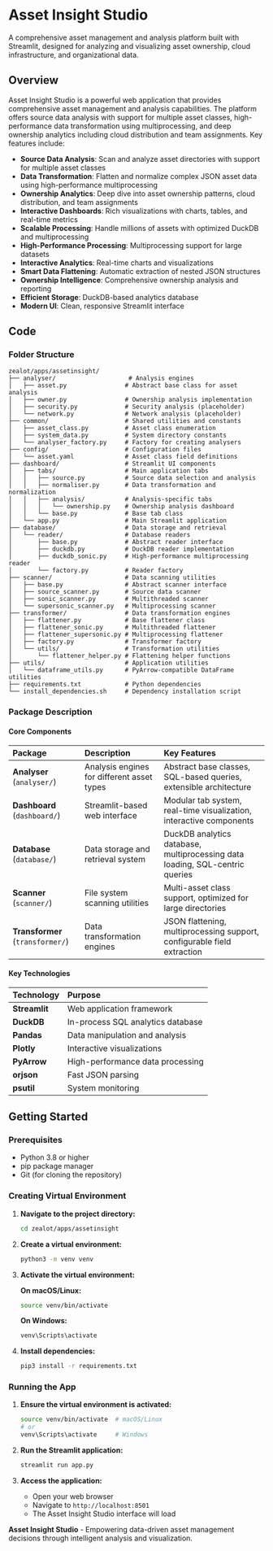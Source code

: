 # Asset Insight Studio

A comprehensive asset management and analysis platform built with Streamlit, designed for analyzing and visualizing asset ownership, cloud infrastructure, and organizational data.

## Overview

Asset Insight Studio is a powerful web application that provides comprehensive asset management and analysis capabilities. The platform offers source data analysis with support for multiple asset classes, high-performance data transformation using multiprocessing, and deep ownership analytics including cloud distribution and team assignments. Key features include:

- **Source Data Analysis**: Scan and analyze asset directories with support for multiple asset classes
- **Data Transformation**: Flatten and normalize complex JSON asset data using high-performance multiprocessing
- **Ownership Analytics**: Deep dive into asset ownership patterns, cloud distribution, and team assignments
- **Interactive Dashboards**: Rich visualizations with charts, tables, and real-time metrics
- **Scalable Processing**: Handle millions of assets with optimized DuckDB and multiprocessing
- **High-Performance Processing**: Multiprocessing support for large datasets
- **Interactive Analytics**: Real-time charts and visualizations
- **Smart Data Flattening**: Automatic extraction of nested JSON structures
- **Ownership Intelligence**: Comprehensive ownership analysis and reporting
- **Efficient Storage**: DuckDB-based analytics database
- **Modern UI**: Clean, responsive Streamlit interface

## Code

### Folder Structure

```
zealot/apps/assetinsight/
├── analyser/                    # Analysis engines
│   ├── asset.py                # Abstract base class for asset analysis
│   ├── owner.py                # Ownership analysis implementation
│   ├── security.py             # Security analysis (placeholder)
│   └── network.py              # Network analysis (placeholder)
├── common/                     # Shared utilities and constants
│   ├── asset_class.py          # Asset class enumeration
│   ├── system_data.py          # System directory constants
│   └── analyser_factory.py     # Factory for creating analysers
├── config/                     # Configuration files
│   └── asset.yaml              # Asset class field definitions
├── dashboard/                  # Streamlit UI components
│   ├── tabs/                   # Main application tabs
│   │   ├── source.py           # Source data selection and analysis
│   │   ├── normaliser.py       # Data transformation and normalization
│   │   ├── analysis/           # Analysis-specific tabs
│   │   │   └── ownership.py    # Ownership analysis dashboard
│   │   └── base.py             # Base tab class
│   └── app.py                  # Main Streamlit application
├── database/                   # Data storage and retrieval
│   └── reader/                 # Database readers
│       ├── base.py             # Abstract reader interface
│       ├── duckdb.py           # DuckDB reader implementation
│       ├── duckdb_sonic.py     # High-performance multiprocessing reader
│       └── factory.py          # Reader factory
├── scanner/                    # Data scanning utilities
│   ├── base.py                 # Abstract scanner interface
│   ├── source_scanner.py       # Source data scanner
│   ├── sonic_scanner.py        # Multithreaded scanner
│   └── supersonic_scanner.py   # Multiprocessing scanner
├── transformer/                # Data transformation engines
│   ├── flattener.py            # Base flattener class
│   ├── flattener_sonic.py      # Multithreaded flattener
│   ├── flattener_supersonic.py # Multiprocessing flattener
│   ├── factory.py              # Transformer factory
│   └── utils/                  # Transformation utilities
│       └── flattener_helper.py # Flattening helper functions
├── utils/                      # Application utilities
│   └── dataframe_utils.py      # PyArrow-compatible DataFrame utilities
├── requirements.txt            # Python dependencies
└── install_dependencies.sh     # Dependency installation script
```

### Package Description

#### Core Components

| Package                          | Description                                | Key Features                                                                 |
|:---------------------------------|:-------------------------------------------|:-----------------------------------------------------------------------------|
| **Analyser** (`analyser/`)       | Analysis engines for different asset types | Abstract base classes, SQL-based queries, extensible architecture            |
| **Dashboard** (`dashboard/`)     | Streamlit-based web interface              | Modular tab system, real-time visualization, interactive components          |
| **Database** (`database/`)       | Data storage and retrieval system          | DuckDB analytics database, multiprocessing data loading, SQL-centric queries |
| **Scanner** (`scanner/`)         | File system scanning utilities             | Multi-asset class support, optimized for large directories                   |
| **Transformer** (`transformer/`) | Data transformation engines                | JSON flattening, multiprocessing support, configurable field extraction      |

#### Key Technologies

| Technology    | Purpose                           |
|:--------------|:----------------------------------|
| **Streamlit** | Web application framework         |
| **DuckDB**    | In-process SQL analytics database |
| **Pandas**    | Data manipulation and analysis    |
| **Plotly**    | Interactive visualizations        |
| **PyArrow**   | High-performance data processing  |
| **orjson**    | Fast JSON parsing                 |
| **psutil**    | System monitoring                 |

## Getting Started

### Prerequisites

- Python 3.8 or higher
- pip package manager
- Git (for cloning the repository)

### Creating Virtual Environment

1. **Navigate to the project directory:**
   ```bash
   cd zealot/apps/assetinsight
   ```

2. **Create a virtual environment:**
   ```bash
   python3 -m venv venv
   ```

3. **Activate the virtual environment:**
   
   **On macOS/Linux:**
   ```bash
   source venv/bin/activate
   ```
   
   **On Windows:**
   ```bash
   venv\Scripts\activate
   ```

4. **Install dependencies:**
   ```bash
   pip3 install -r requirements.txt
   ```

### Running the App

1. **Ensure the virtual environment is activated:**
   ```bash
   source venv/bin/activate  # macOS/Linux
   # or
   venv\Scripts\activate     # Windows
   ```

2. **Run the Streamlit application:**
   ```bash
   streamlit run app.py
   ```

3. **Access the application:**
   - Open your web browser
   - Navigate to `http://localhost:8501`
   - The Asset Insight Studio interface will load




**Asset Insight Studio** - Empowering data-driven asset management decisions through intelligent analysis and visualization.
